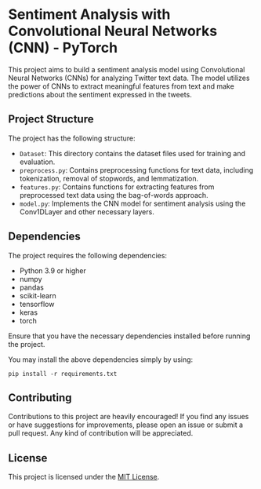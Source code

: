 # Sentiment Analysis with Convolutional Neural Networks (CNN) - PyTorch

This project aims to build a sentiment analysis model using Convolutional Neural Networks (CNNs) for analyzing Twitter text data. The model utilizes the power of CNNs to extract meaningful features from text and make predictions about the sentiment expressed in the tweets.

## Project Structure

The project has the following structure:

- `Dataset`: This directory contains the dataset files used for training and evaluation.
- `preprocess.py`: Contains preprocessing functions for text data, including tokenization, removal of stopwords, and lemmatization.
- `features.py`: Contains functions for extracting features from preprocessed text data using the bag-of-words approach.
- `model.py`: Implements the CNN model for sentiment analysis using the Conv1DLayer and other necessary layers.

## Dependencies

The project requires the following dependencies:

- Python 3.9 or higher
- numpy
- pandas
- scikit-learn
- tensorflow
- keras
- torch

Ensure that you have the necessary dependencies installed before running the project.

You may install the above dependencies simply by using:

    pip install -r requirements.txt

## Contributing

Contributions to this project are heavily encouraged! If you find any issues or have suggestions for improvements, please open an issue or submit a pull request. Any kind of contribution will be appreciated.

## License

This project is licensed under the [MIT License](LICENSE).
